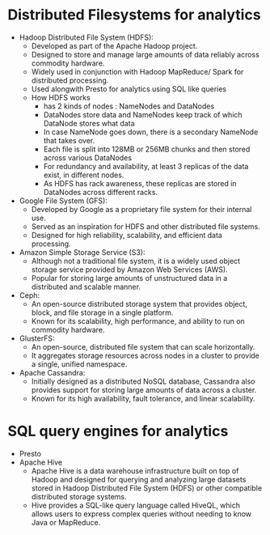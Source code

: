 # Distributed Filesystems for analytics
- Hadoop Distributed File System (HDFS):
  - Developed as part of the Apache Hadoop project.
  - Designed to store and manage large amounts of data reliably across commodity hardware.
  - Widely used in conjunction with Hadoop MapReduce/ Spark  for distributed processing.
  - Used alongwith Presto for analytics using SQL like queries
  - How HDFS works
    - has 2 kinds of nodes : NameNodes and DataNodes
    - DataNodes store data and NameNodes keep track of which DataNode stores what data
    - In case NameNode goes down, there is a secondary NameNode that takes over.
    - Each file is split into 128MB or 256MB chunks and then stored across various DataNodes
    - For redundancy and availability, at least 3 replicas of the data exist, in different nodes.
    - As HDFS has rack awareness, these replicas are stored in DataNodes across different racks.   
- Google File System (GFS):
  - Developed by Google as a proprietary file system for their internal use.
  - Served as an inspiration for HDFS and other distributed file systems.
  - Designed for high reliability, scalability, and efficient data processing.
- Amazon Simple Storage Service (S3):
  - Although not a traditional file system, it is a widely used object storage service provided by Amazon Web Services (AWS).
  - Popular for storing large amounts of unstructured data in a distributed and scalable manner.
- Ceph:
  - An open-source distributed storage system that provides object, block, and file storage in a single platform.
  - Known for its scalability, high performance, and ability to run on commodity hardware.
- GlusterFS:
  - An open-source, distributed file system that can scale horizontally.
  - It aggregates storage resources across nodes in a cluster to provide a single, unified namespace.
- Apache Cassandra:
  - Initially designed as a distributed NoSQL database, Cassandra also provides support for storing large amounts of data across a cluster.
  - Known for its high availability, fault tolerance, and linear scalability.

# SQL query engines for analytics
- Presto
- Apache Hive
  - Apache Hive is a data warehouse infrastructure built on top of Hadoop and designed for querying and analyzing large datasets stored in Hadoop Distributed File System (HDFS) or other compatible distributed storage systems.
  - Hive provides a SQL-like query language called HiveQL, which allows users to express complex queries without needing to know Java or MapReduce.
